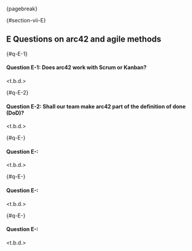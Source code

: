 {pagebreak}

{#section-vii-E}
## E Questions on arc42 and agile methods

{#q-E-1}
#### Question E-1: Does arc42 work with Scrum or Kanban?

<t.b.d.>

{#q-E-2}
#### Question E-2: Shall our team make arc42 part of the definition of done (DoD)? 

<t.b.d.>

{#q-E-}
#### Question E-:

<t.b.d.>

{#q-E-}
#### Question E-:

<t.b.d.>

{#q-E-}
#### Question E-:

<t.b.d.>
